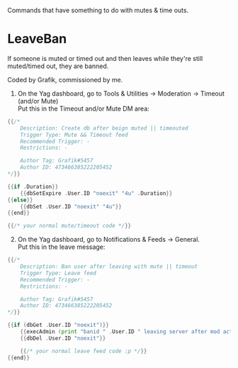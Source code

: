 Commands that have something to do with mutes & time outs.

# LeaveBan     
If someone is muted or timed out and then leaves while they're still muted/timed out, they are banned.

Coded by Grafik, commissioned by me.

1. On the Yag dashboard, go to Tools & Utilities -> Moderation -> Timeout (and/or Mute)    
Put this in the Timeout and/or Mute DM area:    
```go
{{/* 
    Description: Create db after beign muted || timeouted
    Trigger Type: Mute && Timeout feed
    Recommended Trigger: -
    Restrictions: -

    Author Tag: Grafik#5457
    Author ID: 473466385222205452
*/}}

{{if .Duration}}
    {{dbSetExpire .User.ID "noexit" "4u" .Duration}}
{{else}}
    {{dbSet .User.ID "noexit" "4u"}}
{{end}}

{{/* your normal mute/timeout code */}}
```

2. On the Yag dashboard, go to Notifications & Feeds -> General.     
Put this in the leave message:     
```go
{{/* 
    Description: Ban user after leaving with mute || timeout
    Trigger Type: Leave feed
    Recommended Trigger: -
    Restrictions: -

    Author Tag: Grafik#5457
    Author ID: 473466385222205452
*/}}

{{if (dbGet .User.ID "noexit")}}
    {{execAdmin (print "banid " .User.ID " leaving server after mod actions were taken")}}
    {{dbDel .User.ID "noexit"}}

    {{/* your normal leave feed code :p */}}
{{end}}
```

